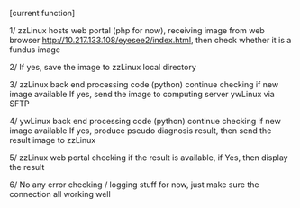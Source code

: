 [current function]

1/ zzLinux hosts web portal (php for now), receiving image from web browser 
   http://10.217.133.108/eyesee2/index.html, 
   then check whether it is a fundus image  
   
2/ If yes, save the image to zzLinux local directory

3/ zzLinux back end processing code (python) continue checking if new image available
   If yes, send the image to computing server ywLinux via SFTP
   
4/ ywLinux back end processing code (python) continue checking if new image available
   If yes, produce pseudo diagnosis result, then send the result image to zzLinux
   
5/ zzLinux web portal checking if the result is available, if Yes, then display the result

6/ No any error checking / logging stuff for now, just make sure the connection all working well
